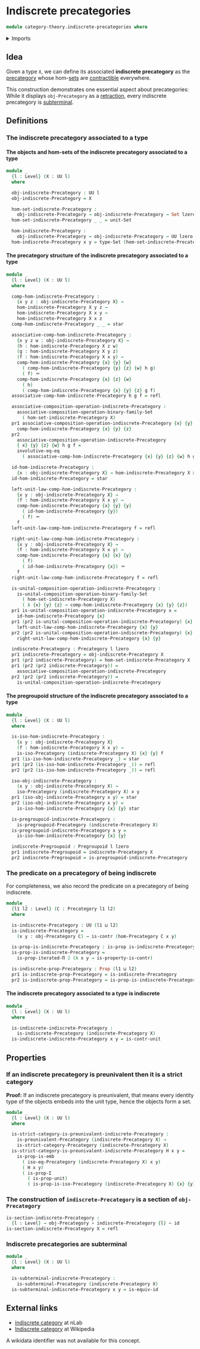 # Indiscrete precategories

```agda
module category-theory.indiscrete-precategories where
```

<details><summary>Imports</summary>

```agda
open import category-theory.composition-operations-on-binary-families-of-sets
open import category-theory.fully-faithful-functors-precategories
open import category-theory.isomorphisms-in-precategories
open import category-theory.precategories
open import category-theory.pregroupoids
open import category-theory.preunivalent-categories
open import category-theory.strict-categories
open import category-theory.subterminal-precategories
open import category-theory.terminal-category

open import foundation.action-on-identifications-functions
open import foundation.contractible-types
open import foundation.dependent-pair-types
open import foundation.embeddings
open import foundation.equivalences
open import foundation.function-types
open import foundation.fundamental-theorem-of-identity-types
open import foundation.homotopies
open import foundation.identity-types
open import foundation.iterated-dependent-product-types
open import foundation.propositions
open import foundation.sets
open import foundation.strictly-involutive-identity-types
open import foundation.subtype-identity-principle
open import foundation.unit-type
open import foundation.universe-levels
```

</details>

## Idea

Given a type `X`, we can define its associated **indiscrete precategory** as the
[precategory](category-theory.precategories.md) whose
hom-[sets](foundation-core.sets.md) are
[contractible](foundation-core.contractible-types.md) everywhere.

This construction demonstrates one essential aspect about precategories: While
it displays `obj-Precategory` as a [retraction](foundation-core.retractions.md),
every indiscrete precategory is
[subterminal](category-theory.subterminal-precategories.md).

## Definitions

### The indiscrete precategory associated to a type

#### The objects and hom-sets of the indiscrete precategory associated to a type

```agda
module _
  {l : Level} (X : UU l)
  where

  obj-indiscrete-Precategory : UU l
  obj-indiscrete-Precategory = X

  hom-set-indiscrete-Precategory :
    obj-indiscrete-Precategory → obj-indiscrete-Precategory → Set lzero
  hom-set-indiscrete-Precategory _ _ = unit-Set

  hom-indiscrete-Precategory :
    obj-indiscrete-Precategory → obj-indiscrete-Precategory → UU lzero
  hom-indiscrete-Precategory x y = type-Set (hom-set-indiscrete-Precategory x y)
```

#### The precategory structure of the indiscrete precategory associated to a type

```agda
module _
  {l : Level} (X : UU l)
  where

  comp-hom-indiscrete-Precategory :
    {x y z : obj-indiscrete-Precategory X} →
    hom-indiscrete-Precategory X y z →
    hom-indiscrete-Precategory X x y →
    hom-indiscrete-Precategory X x z
  comp-hom-indiscrete-Precategory _ _ = star

  associative-comp-hom-indiscrete-Precategory :
    {x y z w : obj-indiscrete-Precategory X} →
    (h : hom-indiscrete-Precategory X z w)
    (g : hom-indiscrete-Precategory X y z)
    (f : hom-indiscrete-Precategory X x y) →
    comp-hom-indiscrete-Precategory {x} {y} {w}
      ( comp-hom-indiscrete-Precategory {y} {z} {w} h g)
      ( f) ＝
    comp-hom-indiscrete-Precategory {x} {z} {w}
      ( h)
      ( comp-hom-indiscrete-Precategory {x} {y} {z} g f)
  associative-comp-hom-indiscrete-Precategory h g f = refl

  associative-composition-operation-indiscrete-Precategory :
    associative-composition-operation-binary-family-Set
      ( hom-set-indiscrete-Precategory X)
  pr1 associative-composition-operation-indiscrete-Precategory {x} {y} {z} =
    comp-hom-indiscrete-Precategory {x} {y} {z}
  pr2
    associative-composition-operation-indiscrete-Precategory
    { x} {y} {z} {w} h g f =
    involutive-eq-eq
      ( associative-comp-hom-indiscrete-Precategory {x} {y} {z} {w} h g f)

  id-hom-indiscrete-Precategory :
    {x : obj-indiscrete-Precategory X} → hom-indiscrete-Precategory X x x
  id-hom-indiscrete-Precategory = star

  left-unit-law-comp-hom-indiscrete-Precategory :
    {x y : obj-indiscrete-Precategory X} →
    (f : hom-indiscrete-Precategory X x y) →
    comp-hom-indiscrete-Precategory {x} {y} {y}
      ( id-hom-indiscrete-Precategory {y})
      ( f) ＝
    f
  left-unit-law-comp-hom-indiscrete-Precategory f = refl

  right-unit-law-comp-hom-indiscrete-Precategory :
    {x y : obj-indiscrete-Precategory X} →
    (f : hom-indiscrete-Precategory X x y) →
    comp-hom-indiscrete-Precategory {x} {x} {y}
      ( f)
      ( id-hom-indiscrete-Precategory {x}) ＝
    f
  right-unit-law-comp-hom-indiscrete-Precategory f = refl

  is-unital-composition-operation-indiscrete-Precategory :
    is-unital-composition-operation-binary-family-Set
      ( hom-set-indiscrete-Precategory X)
      ( λ {x} {y} {z} → comp-hom-indiscrete-Precategory {x} {y} {z})
  pr1 is-unital-composition-operation-indiscrete-Precategory x =
    id-hom-indiscrete-Precategory {x}
  pr1 (pr2 is-unital-composition-operation-indiscrete-Precategory) {x} {y} =
    left-unit-law-comp-hom-indiscrete-Precategory {x} {y}
  pr2 (pr2 is-unital-composition-operation-indiscrete-Precategory) {x} {y} =
    right-unit-law-comp-hom-indiscrete-Precategory {x} {y}

  indiscrete-Precategory : Precategory l lzero
  pr1 indiscrete-Precategory = obj-indiscrete-Precategory X
  pr1 (pr2 indiscrete-Precategory) = hom-set-indiscrete-Precategory X
  pr1 (pr2 (pr2 indiscrete-Precategory)) =
    associative-composition-operation-indiscrete-Precategory
  pr2 (pr2 (pr2 indiscrete-Precategory)) =
    is-unital-composition-operation-indiscrete-Precategory
```

#### The pregroupoid structure of the indiscrete precategory associated to a type

```agda
module _
  {l : Level} (X : UU l)
  where

  is-iso-hom-indiscrete-Precategory :
    {x y : obj-indiscrete-Precategory X}
    (f : hom-indiscrete-Precategory X x y) →
    is-iso-Precategory (indiscrete-Precategory X) {x} {y} f
  pr1 (is-iso-hom-indiscrete-Precategory _) = star
  pr1 (pr2 (is-iso-hom-indiscrete-Precategory _)) = refl
  pr2 (pr2 (is-iso-hom-indiscrete-Precategory _)) = refl

  iso-obj-indiscrete-Precategory :
    (x y : obj-indiscrete-Precategory X) →
    iso-Precategory (indiscrete-Precategory X) x y
  pr1 (iso-obj-indiscrete-Precategory x y) = star
  pr2 (iso-obj-indiscrete-Precategory x y) =
    is-iso-hom-indiscrete-Precategory {x} {y} star

  is-pregroupoid-indiscrete-Precategory :
    is-pregroupoid-Precategory (indiscrete-Precategory X)
  is-pregroupoid-indiscrete-Precategory x y =
    is-iso-hom-indiscrete-Precategory {x} {y}

  indiscrete-Pregroupoid : Pregroupoid l lzero
  pr1 indiscrete-Pregroupoid = indiscrete-Precategory X
  pr2 indiscrete-Pregroupoid = is-pregroupoid-indiscrete-Precategory
```

### The predicate on a precategory of being indiscrete

For completeness, we also record the predicate on a precategory of being
indiscrete.

```agda
module _
  {l1 l2 : Level} (C : Precategory l1 l2)
  where

  is-indiscrete-Precategory : UU (l1 ⊔ l2)
  is-indiscrete-Precategory =
    (x y : obj-Precategory C) → is-contr (hom-Precategory C x y)

  is-prop-is-indiscrete-Precategory : is-prop is-indiscrete-Precategory
  is-prop-is-indiscrete-Precategory =
    is-prop-iterated-Π 2 (λ x y → is-property-is-contr)

  is-indiscrete-prop-Precategory : Prop (l1 ⊔ l2)
  pr1 is-indiscrete-prop-Precategory = is-indiscrete-Precategory
  pr2 is-indiscrete-prop-Precategory = is-prop-is-indiscrete-Precategory
```

#### The indiscrete precategory associated to a type is indiscrete

```agda
module _
  {l : Level} (X : UU l)
  where

  is-indiscrete-indiscrete-Precategory :
    is-indiscrete-Precategory (indiscrete-Precategory X)
  is-indiscrete-indiscrete-Precategory x y = is-contr-unit
```

## Properties

### If an indiscrete precategory is preunivalent then it is a strict category

**Proof:** If an indiscrete precategory is preunivalent, that means every
identity type of the objects embeds into the unit type, hence the objects form a
set.

```agda
module _
  {l : Level} (X : UU l)
  where

  is-strict-category-is-preunivalent-indiscrete-Precategory :
    is-preunivalent-Precategory (indiscrete-Precategory X) →
    is-strict-category-Precategory (indiscrete-Precategory X)
  is-strict-category-is-preunivalent-indiscrete-Precategory H x y =
    is-prop-is-emb
      ( iso-eq-Precategory (indiscrete-Precategory X) x y)
      ( H x y)
      ( is-prop-Σ
        ( is-prop-unit)
        ( is-prop-is-iso-Precategory (indiscrete-Precategory X) {x} {y}))
```

### The construction of `indiscrete-Precategory` is a section of `obj-Precategory`

```agda
is-section-indiscrete-Precategory :
  {l : Level} → obj-Precategory ∘ indiscrete-Precategory {l} ~ id
is-section-indiscrete-Precategory X = refl
```

### Indiscrete precategories are subterminal

```agda
module _
  {l : Level} (X : UU l)
  where

  is-subterminal-indiscrete-Precategory :
    is-subterminal-Precategory (indiscrete-Precategory X)
  is-subterminal-indiscrete-Precategory x y = is-equiv-id
```

## External links

- [indiscrete category](https://ncatlab.org/nlab/show/indiscrete+category) at
  $n$Lab
- [Indiscrete category](https://en.wikipedia.org/wiki/Indiscrete_category) at
  Wikipedia

A wikidata identifier was not available for this concept.
